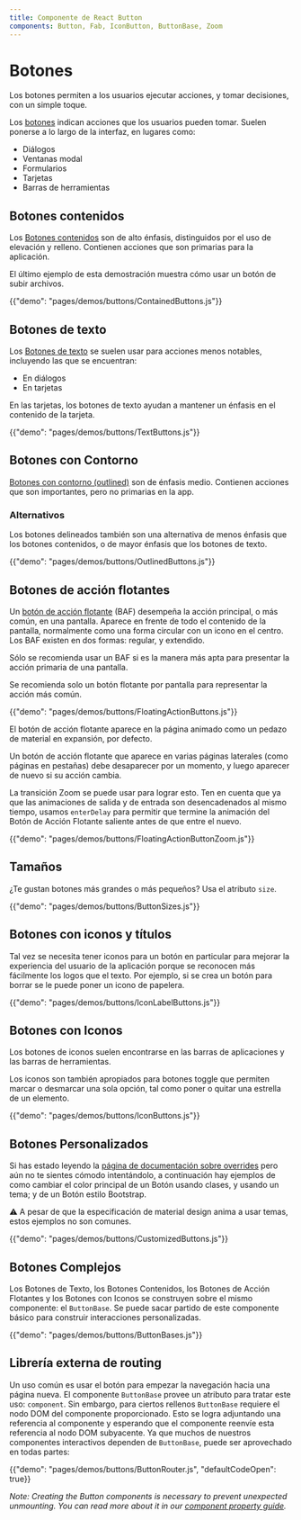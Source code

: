 ```yaml
---
title: Componente de React Button
components: Button, Fab, IconButton, ButtonBase, Zoom
---
```

# Botones

<p class="description">Los botones permiten a los usuarios ejecutar acciones, y tomar decisiones, con un simple toque.</p>

Los [botones](https://material.io/design/components/buttons.html) indican acciones que los usuarios pueden tomar. Suelen ponerse a lo largo de la interfaz, en lugares como:

- Diálogos
- Ventanas modal
- Formularios
- Tarjetas
- Barras de herramientas

## Botones contenidos

Los [Botones contenidos](https://material.io/design/components/buttons.html#contained-button) son de alto énfasis, distinguidos por el uso de elevación y relleno. Contienen acciones que son primarias para la aplicación.

El último ejemplo de esta demostración muestra cómo usar un botón de subir archivos.

{{"demo": "pages/demos/buttons/ContainedButtons.js"}}

## Botones de texto

Los [Botones de texto](https://material.io/design/components/buttons.html#text-button) se suelen usar para acciones menos notables, incluyendo las que se encuentran:

- En diálogos
- En tarjetas

En las tarjetas, los botones de texto ayudan a mantener un énfasis en el contenido de la tarjeta.

{{"demo": "pages/demos/buttons/TextButtons.js"}}

## Botones con Contorno

[Botones con contorno (outlined)](https://material.io/design/components/buttons.html#outlined-button) son de énfasis medio. Contienen acciones que son importantes, pero no primarias en la app.

### Alternativos

Los botones delineados también son una alternativa de menos énfasis que los botones contenidos, o de mayor énfasis que los botones de texto.

{{"demo": "pages/demos/buttons/OutlinedButtons.js"}}

## Botones de acción flotantes

Un [botón de acción flotante](https://material.io/design/components/buttons-floating-action-button.html) (BAF) desempeña la acción principal, o más común, en una pantalla. Aparece en frente de todo el contenido de la pantalla, normalmente como una forma circular con un icono en el centro. Los BAF existen en dos formas: regular, y extendido.

Sólo se recomienda usar un BAF si es la manera más apta para presentar la acción primaria de una pantalla.

Se recomienda solo un botón flotante por pantalla para representar la acción más común.

{{"demo": "pages/demos/buttons/FloatingActionButtons.js"}}

El botón de acción flotante aparece en la página animado como un pedazo de material en expansión, por defecto.

Un botón de acción flotante que aparece en varias páginas laterales (como páginas en pestañas) debe desaparecer por un momento, y luego aparecer de nuevo si su acción cambia.

La transición Zoom se puede usar para lograr esto. Ten en cuenta que ya que las animaciones de salida y de entrada son desencadenados al mismo tiempo, usamos `enterDelay` para permitir que termine la animación del Botón de Acción Flotante saliente antes de que entre el nuevo.

{{"demo": "pages/demos/buttons/FloatingActionButtonZoom.js"}}

## Tamaños

¿Te gustan botones más grandes o más pequeños? Usa el atributo `size`.

{{"demo": "pages/demos/buttons/ButtonSizes.js"}}

## Botones con iconos y títulos

Tal vez se necesita tener iconos para un botón en particular para mejorar la experiencia del usuario de la aplicación porque se reconocen más fácilmente los logos que el texto. Por ejemplo, si se crea un botón para borrar se le puede poner un icono de papelera.

{{"demo": "pages/demos/buttons/IconLabelButtons.js"}}

## Botones con Iconos

Los botones de iconos suelen encontrarse en las barras de aplicaciones y las barras de herramientas.

Los iconos son también apropiados para botones toggle que permiten marcar o desmarcar una sola opción, tal como poner o quitar una estrella de un elemento.

{{"demo": "pages/demos/buttons/IconButtons.js"}}

## Botones Personalizados

Si has estado leyendo la [página de documentación sobre overrides](/customization/overrides/) pero aún no te sientes cómodo intentándolo, a continuación hay ejemplos de como cambiar el color principal de un Botón usando clases, y usando un tema; y de un Botón estilo Bootstrap.

⚠️ A pesar de que la especificación de material design anima a usar temas, estos ejemplos no son comunes.

{{"demo": "pages/demos/buttons/CustomizedButtons.js"}}

## Botones Complejos

Los Botones de Texto, los Botones Contenidos, los Botones de Acción Flotantes y los Botones con Iconos se construyen sobre el mismo componente: el `ButtonBase`. Se puede sacar partido de este componente básico para construir interacciones personalizadas.

{{"demo": "pages/demos/buttons/ButtonBases.js"}}

## Librería externa de routing

Un uso común es usar el botón para empezar la navegación hacia una página nueva. El componente `ButtonBase` provee un atributo para tratar este uso: `component`. Sin embargo, para ciertos rellenos `ButtonBase` requiere el nodo DOM del componente proporcionado. Esto se logra adjuntando una referencia al componente y esperando que el componente reenvíe esta referencia al nodo DOM subyacente. Ya que muchos de nuestros componentes interactivos dependen de `ButtonBase`, puede ser aprovechado en todas partes:

{{"demo": "pages/demos/buttons/ButtonRouter.js", "defaultCodeOpen": true}}

*Note: Creating the Button components is necessary to prevent unexpected unmounting. You can read more about it in our [component property guide](/guides/composition/#component-property).*